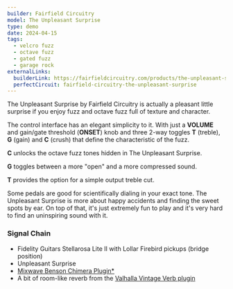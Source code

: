 ```yaml
---
builder: Fairfield Circuitry
model: The Unpleasant Surprise
type: demo
date: 2024-04-15
tags:
  - velcro fuzz
  - octave fuzz
  - gated fuzz
  - garage rock
externalLinks:
  builderLink: https://fairfieldcircuitry.com/products/the-unpleasant-surprise
  perfectCircuit: fairfield-circuitry-the-unpleasant-surprise
---
```


The Unpleasant Surprise by Fairfield Circuitry is actually a pleasant little surprise if you enjoy fuzz and octave fuzz full of texture and character.

The control interface has an elegant simplicity to it. With just a **VOLUME** and gain/gate threshold (**ONSET**) knob and three 2-way toggles **T** (treble), **G** (gain) and **C** (crush) that define the characteristic of the fuzz.

**C** unlocks the octave fuzz tones hidden in The Unpleasant Surprise.

**G** toggles between a more "open" and a more compressed sound.

**T** provides the option for a simple output treble cut.

Some pedals are good for scientifically dialing in your exact tone. The Unpleasant Surprise is more about happy accidents and finding the sweet spots by ear. On top of that, it's just extremely fun to play and it's very hard to find an uninspiring sound with it.

### Signal Chain

- Fidelity Guitars Stellarosa Lite II with Lollar Firebird pickups (bridge position)
- Unpleasant Surprise
- [Mixwave Benson Chimera Plugin\*](https://sweetwater.sjv.io/B0N2PL)
- A bit of room-like reverb from the [Valhalla Vintage Verb plugin](https://valhalladsp.com/shop/reverb/valhalla-vintage-verb/)
